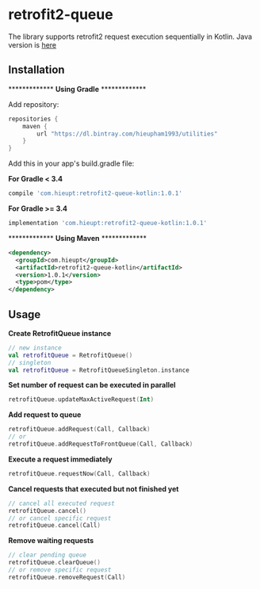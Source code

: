 # retrofit2-queue
The library supports retrofit2 request execution sequentially in Kotlin.
Java version is <a href="https://github.com/hieupham1993/retrofit2-queue">here</a>
## Installation
************* **Using Gradle** *************

Add repository:
```groovy
repositories {
    maven {
        url "https://dl.bintray.com/hieupham1993/utilities" 
    }
}
```
Add this in your app's build.gradle file:

**For Gradle < 3.4**

```groovy
compile 'com.hieupt:retrofit2-queue-kotlin:1.0.1'
```

**For Gradle >= 3.4**

```groovy
implementation 'com.hieupt:retrofit2-queue-kotlin:1.0.1'
```
************* **Using Maven** *************
```xml
<dependency>
  <groupId>com.hieupt</groupId>
  <artifactId>retrofit2-queue-kotlin</artifactId>
  <version>1.0.1</version>
  <type>pom</type>
</dependency>
```
## Usage
**Create RetrofitQueue instance**
```kotlin
// new instance
val retrofitQueue = RetrofitQueue()
// singleton
val retrofitQueue = RetrofitQueueSingleton.instance
```
**Set number of request can be executed in parallel**
```kotlin
retrofitQueue.updateMaxActiveRequest(Int)
```
**Add request to queue**
```kotlin
retrofitQueue.addRequest(Call, Callback)
// or
retrofitQueue.addRequestToFrontQueue(Call, Callback)
```
**Execute a request immediately**
```kotlin
retrofitQueue.requestNow(Call, Callback)
```
**Cancel requests that executed but not finished yet**
```kotlin
// cancel all executed request
retrofitQueue.cancel()
// or cancel specific request
retrofitQueue.cancel(Call)
```
**Remove waiting requests**
```kotlin
// clear pending queue
retrofitQueue.clearQueue()
// or remove specific request
retrofitQueue.removeRequest(Call)
```
